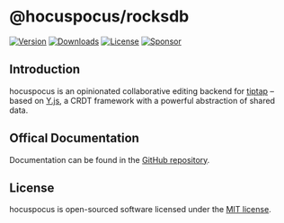 # @hocuspocus/rocksdb
[![Version](https://img.shields.io/npm/v/@hocuspocus/leveldb.svg?label=version)](https://www.npmjs.com/package/@hocuspocus/leveldb)
[![Downloads](https://img.shields.io/npm/dm/@hocuspocus/leveldb.svg)](https://npmcharts.com/compare/tiptap?minimal=true)
[![License](https://img.shields.io/npm/l/@hocuspocus/leveldb.svg)](https://www.npmjs.com/package/@hocuspocus/leveldb)
[![Sponsor](https://img.shields.io/static/v1?label=Sponsor&message=%E2%9D%A4&logo=GitHub)](https://github.com/sponsors/ueberdosis)

## Introduction
hocuspocus is an opinionated collaborative editing backend for [tiptap](https://github.com/ueberdosis/tiptap) – based on [Y.js](https://github.com/yjs/yjs), a CRDT framework with a powerful abstraction of shared data.

## Offical Documentation
Documentation can be found in the [GitHub repository](https://github.com/ueberdosis/hocuspocus).

## License
hocuspocus is open-sourced software licensed under the [MIT license](https://github.com/ueberdosis/hocuspocus/blob/main/LICENSE.md).
